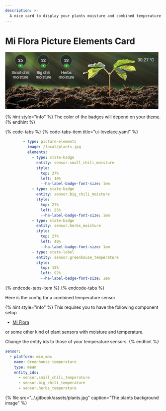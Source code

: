 ```yaml
---
description: >-
  A nice card to display your plants moisture and combined temperature
---
```


# Mi Flora Picture Elements Card
![](../.gitbook/assets/plants-card.png)

{% hint style="info" %}
The color of the badges will depend on your [theme](https://www.home-assistant.io/lovelace/views/#themes).
{% endhint %}

{% code-tabs %}
{% code-tabs-item title="ui-lovelace.yaml" %}
```yaml
        - type: picture-elements
          image: /local/plants.jpg
          elements:
            - type: state-badge
              entity: sensor.small_chili_moisture
              style:
                top: 27%
                left: 10%
                --ha-label-badge-font-size: 1em
            - type: state-badge
              entity: sensor.big_chili_moisture
              style:
                top: 27%
                left: 25%
                --ha-label-badge-font-size: 1em
            - type: state-badge
              entity: sensor.herbs_moisture
              style:
                top: 27%
                left: 40%
                --ha-label-badge-font-size: 1em
            - type: state-label
              entity: sensor.greenhouse_temperature
              style:
                top: 15%
                left: 92%
                --ha-label-badge-font-size: 1em
```
{% endcode-tabs-item %}
{% endcode-tabs %} 

Here is the config for a combined temperature sensor

{% hint style="info" %}
This requires you to have the following component setup

* [Mi Flora](https://www.home-assistant.io/components/sensor.miflora/)

or some other kind of plant sensors with moisture and temperature.

Change the entity ids to those of your temperature sensors.
{% endhint %}

```yaml
sensor:
  - platform: min_max
    name: Greenhouse temperature
    type: mean
    entity_ids:
      - sensor.small_chili_temperature
      - sensor.big_chili_temperature
      - sensor.herbs_temperature
```

{% file src="../.gitbook/assets/plants.jpg" caption="The plants background image" %}
